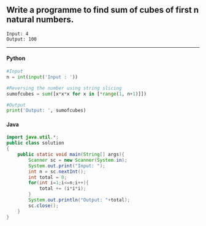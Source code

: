 ## Write a programme to find sum of cubes of first n natural numbers.

```
Input: 4
Output: 100
```

---

<CodeBlock slots="heading, code" repeat="2" languages="Python, Java" />

#### Python

```python
#Input
n = int(input('Input : '))

#Reversing the number using string slicing
sumofcubes = sum([x*x*x for x in [*range(1, n+1)]])

#Output
print('Output: ', sumofcubes)
```

#### Java

```java
import java.util.*;
public class solution
{
    public static void main(String[] args){
        Scanner sc = new Scanner(System.in);
        System.out.print("Input: ");
        int n = sc.nextInt();
        int total = 0;
        for(int i=1;i<=n;i++){
            total += (i*i*i);
        }
        System.out.println("Output: "+total);
        sc.close();
    }
}
```
